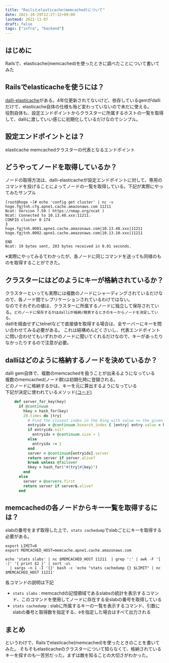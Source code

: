 ```yaml
---
title: "Railsとelasticache(memcached)について"
date: 2021-10-29T12:27:32+09:00
lastmod: 2021-11-07
draft: false
tags: ["infra", "backend"]
---
```


## はじめに

Railsで、elasticache(memcached)を使ったときに調べたことについて書いてみた

## Railsでelasticacheを使うには？

[dalli-elasticache](https://github.com/ktheory/dalli-elasticache)がある。4年位更新されてないけど、依存しているgemがdalliだけで、elasticache自体の仕様も殆ど変わっていないので未だに使える。  
役割自体も、設定エンドポイントからクラスターに所属するホストの一覧を取得して、dalliに渡していい感じに初期化しているだけなのでシンプル。

## 設定エンドポイントとは？

elasticache memcachedクラスターの代表となるエンドポイント

## どうやってノードを取得しているか？

ノードの取得方法は、dalli-elasticacheが設定エンドポイントに対して、専用のコマンドを投げることによってノードの一覧を取得している。下記が実際にやってみたサンプル


```
[root@hoge ~]# echo 'config get cluster' | nc -v hoge.fgjtnh.cfg.apne1.cache.amazonaws.com 11211
Ncat: Version 7.50 ( https://nmap.org/ncat )
Ncat: Connected to 10.13.48.xxx:11211.
CONFIG cluster 0 174
3
hoge.fgjtnh.0001.apne1.cache.amazonaws.com|10.13.48.xxx|11211 hoge.fgjtnh.0002.apne1.cache.amazonaws.com|10.13.10.xxx|11211

END
Ncat: 19 bytes sent, 203 bytes received in 0.01 seconds.
```

※実際にやってみるてわかったが、各ノードに同じコマンドを送っても同様のものを取得することができた。

## クラスターにはどのようにキーが格納されているか？

クラスターといっても実際には複数のノードにシャーディングされているだけなので、各ノード間でレプリケーションされているわけではない。  
なのでそれぞれの値は、クラスターに所属するノードに独立して保存されている。`どのノードに保存するかはdalliが格納/検索するときのキーからノードを決定している。`  
dalliを経由せずにtelnetなどで直接値を取得する場合は、全サーバーにキーを問い合わせてみる必要がある。
これは結構めんどくさいし、代表エンドポイントに問い合わせてもいずれかのノードに聞いてくれるだけなので、キーがあったりなかったりするので注意が必要。

## dalliはどのように格納するノードを決めているか？

dalli gem自体で、複数のmemcachedを扱うことが出来るようになっている  
複数のmemcached(ノード群)は初期化時に登録される。  
どのノードに格納するかは、キーを元に算出するようになっている  
下記が決定に使われているメソッド[(コード)](https://github.com/petergoldstein/dalli/blob/3ecc41e2e4521fd969d50a396b5a82e33c4e8226/lib/dalli/ring.rb#L32-L51)

```ruby
    def server_for_key(key)
      if @continuum
        hkey = hash_for(key)
        20.times do |try|
          # Find the closest index in the Ring with value <= the given value
          entryidx = @continuum.bsearch_index { |entry| entry.value > hkey }
          if entryidx.nil?
            entryidx = @continuum.size - 1
          else
            entryidx -= 1
          end
          server = @continuum[entryidx].server
          return server if server.alive?
          break unless @failover
          hkey = hash_for("#{try}#{key}")
        end
      else
        server = @servers.first
        return server if server&.alive?
      end
```

## memcachedの各ノードからキー一覧を取得するには？


slabの番号をまず取得した上で、`stats cachedump`でslabごとにキーを取得する必要がある。

```shell
export LIMIT=0
export MEMCACHED_HOST=memcache.apne1.cache.amazonaws.com

echo 'stats slabs' | nc $MEMCACHED_HOST 11211  | grep ':' | awk -F '[ :]' '{ print $2 }' | sort -u\
  | xargs -n 1 -I '{}' bash -c 'echo "stats cachedump {} $LIMIT" | nc  $MEMCACHED_HOST 11211'
```

各コマンドの説明は下記
- `stats slabs` : memcachdの記憶領域であるslabsの統計を表示するコマンド、このコマンドを使用してノードに存在する全slabの番号を取得している
- `stats cachedump` : slabに所属するキーの一覧を表示するコマンド、引数にslabの番号と取得数を指定する、`0`を指定した場合はすべて出力される


## まとめ

というわけで、Railsでelasticache(memcached)を使ったときのことを書いてみた。
そもそもelasticacheのクラスターについて知らなくて、格納されているキーを探すのも一苦労だった。まずは敵を知ることの大切さがわかった。
